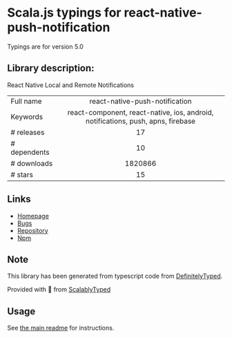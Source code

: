 
# Scala.js typings for react-native-push-notification

Typings are for version 5.0

## Library description:
React Native Local and Remote Notifications

|                    |                 |
| ------------------ | :-------------: |
| Full name          | react-native-push-notification |
| Keywords           | react-component, react-native, ios, android, notifications, push, apns, firebase |
| # releases         | 17 |
| # dependents       | 10 |
| # downloads        | 1820866 |
| # stars            | 15 |

## Links
- [Homepage](https://github.com/zo0r/react-native-push-notification#readme)
- [Bugs](https://github.com/zo0r/react-native-push-notification/issues)
- [Repository](https://github.com/zo0r/react-native-push-notification)
- [Npm](https://www.npmjs.com/package/react-native-push-notification)
    


## Note
This library has been generated from typescript code from [DefinitelyTyped](https://definitelytyped.org).

Provided with :purple_heart: from [ScalablyTyped](https://github.com/oyvindberg/ScalablyTyped)

## Usage
See [the main readme](../../readme.md) for instructions.


